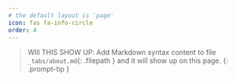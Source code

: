 ```yaml
---
# the default layout is 'page'
icon: fas fa-info-circle
order: 4
---
```


> WIll THIS SHOW UP: Add Markdown syntax content to file `_tabs/about.md`{: .filepath } and it will show up on this page.
{: .prompt-tip }
